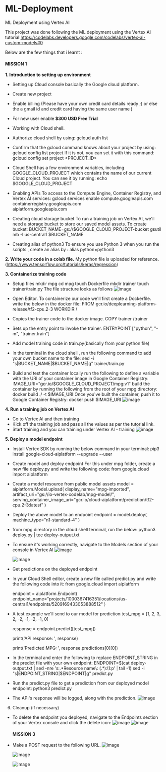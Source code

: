 # ML-Deployment
ML Deployment using Vertex AI


This project was done following the ML deployment using the Vertex AI tutorial https://codelabs.developers.google.com/codelabs/vertex-ai-custom-models#0

Below are the few things that i learnt :
#### MISSION 1

**1. Introduction to setting up environment**

- Setting up Cloud console basically the Google cloud platform. 
- Create new project
- Enable billing (Please have your own credit card details ready ;) or else the a gmail id and credit card having the same user name )
- For new user enable **$300 USD Free Trial** 

- Working with Cloud shell.
- Authorize cloud shell by using:
  gcloud auth list
- Confirm that the gcloud command knows about your project by using:
  gcloud config list project
  If it is not, you can set it with this command:
  gcloud config set project <PROJECT_ID>
- Cloud Shell has a few environment variables, including GOOGLE_CLOUD_PROJECT which contains the name of our current Cloud project. You can see it by running:
  echo $GOOGLE_CLOUD_PROJECT
- Enabling APIs
  To access to the Compute Engine, Container Registry, and Vertex AI services:
  gcloud services enable compute.googleapis.com         \
                       containerregistry.googleapis.com  \
                       aiplatform.googleapis.com
- Creating cloud storage bucket
  To run a training job on Vertex AI, we'll need a storage bucket to store our saved model assets. To create bucket:
  BUCKET_NAME=gs://$GOOGLE_CLOUD_PROJECT-bucket
  gsutil mb -l us-central1 $BUCKET_NAME
- Creating alias of python3 
  To ensure you use Python 3 when you run the scripts , create an alias by :
  alias python=python3
  
**2. Write your code in a colab file.** My python file is uploaded for reference. (https://www.tensorflow.org/tutorials/keras/regression)

**3. Containerize training code**
- Setup files
  mkdir mpg
  cd mpg
  touch Dockerfile
  mkdir trainer
  touch trainer/train.py
  The file structure looks as follows
  ![image](https://user-images.githubusercontent.com/56925128/125643851-574deed8-6b01-4fba-9f60-6cc70e833009.png)

- Open Editor. To containerize our code we'll first create a Dockerfile.
  write the below in the docker file:
  FROM gcr.io/deeplearning-platform-release/tf2-cpu.2-3
  WORKDIR /

- Copies the trainer code to the docker image.
  COPY trainer /trainer

- Sets up the entry point to invoke the trainer.
  ENTRYPOINT ["python", "-m", "trainer.train"]
  
- Add model training code in train.py(basically from your python file)
- In the terminal in the cloud shell , run the following command to add your own bucket name to the file:
  sed -i "s|BUCKET_NAME|$BUCKET_NAME|g" trainer/train.py
- Build and test the container locally
  run the following to define a variable with the URI of your container image in Google Container Registry:
  IMAGE_URI="gcr.io/$GOOGLE_CLOUD_PROJECT/mpg:v1"
  build the container by running the following from the root of your mpg directory:
  docker build ./ -t $IMAGE_URI
  Once you've built the container, push it to Google Container Registry:
  docker push $IMAGE_URI
  ![image](https://user-images.githubusercontent.com/56925128/125645064-3e79ad89-14df-47c4-b0f6-84bcde0fe5b6.png)
  
**4. Run a training job on Vertex AI**
- Go to Vertex AI and then training
- Kick off the training job and pass all the values as per the tutorial link.
- Start training and you can training under Vertex AI - training
  ![image](https://user-images.githubusercontent.com/56925128/125645663-bcd8cc9c-25d0-4328-ba23-a41adabb8a45.png)

**5. Deploy a model endpoint**
- Install Vertex SDK by running the below command in your terminal:
  pip3 install google-cloud-aiplatform --upgrade --user
- Create model and deploy endpoint
  For this under mpg folder, create a new file deploy.py and write the following code:
  from google.cloud import aiplatform

- Create a model resource from public model assets
  model = aiplatform.Model.upload(
      display_name="mpg-imported",
      artifact_uri="gs://io-vertex-codelab/mpg-model/",
      serving_container_image_uri="gcr.io/cloud-aiplatform/prediction/tf2-cpu.2-3:latest"
  )

- Deploy the above model to an endpoint
  endpoint = model.deploy(
      machine_type="n1-standard-4"
  )
  
- from mpg directory in the cloud shell terminal, run the below:
  python3 deploy.py | tee deploy-output.txt
  
- To ensure it's working correctly, navigate to the Models section of your console in Vertex AI
  ![image](https://user-images.githubusercontent.com/56925128/125646347-d6b9bb58-7a83-46d9-bf43-62688243585d.png)
  
  ![image](https://user-images.githubusercontent.com/56925128/125646457-79105b7a-cf6a-4d55-9ccf-e289cc5417fe.png)
  
- Get predictions on the deployed endpoint
- In your Cloud Shell editor, create a new file called predict.py and write the following code into it:
  from google.cloud import aiplatform

  endpoint = aiplatform.Endpoint(
      endpoint_name="projects/1000367416351/locations/us-central1/endpoints/5209169433053888512"
  )

- A test example we'll send to our model for prediction
  test_mpg = [1, 2, 3, 2, -2, -1, -2, -1, 0]

  response = endpoint.predict([test_mpg])

  print('API response: ', response)

  print('Predicted MPG: ', response.predictions[0][0])
  
- In the terminal and enter the following to replace ENDPOINT_STRING in the predict file with your own endpoint:
  ENDPOINT=$(cat deploy-output.txt | sed -nre 's:.*Resource name\: (.*):\1:p' | tail -1)
  sed -i "s|ENDPOINT_STRING|$ENDPOINT|g" predict.py
  
- Run the predict.py file to get a prediction from our deployed model endpoint:
  python3 predict.py
  
- The API's response will be logged, along with the prediction.
  ![image](https://user-images.githubusercontent.com/56925128/125647162-c25b4d70-9b03-4960-a687-c304506950de.png)
  
6. Cleanup (if necessary)
- To delete the endpoint you deployed, navigate to the Endpoints section of your Vertex console and click the delete icon:
  ![image](https://user-images.githubusercontent.com/56925128/125647628-111cb78a-e7bf-4069-ba2e-37c6b677b9f5.png)
  ![image](https://user-images.githubusercontent.com/56925128/125647722-6e58a0a9-8e2e-4c7e-8be5-b4844588a86f.png)
  
  
  
  #### MISSION 3
  
- Make a POST request to the following URL.
  ![image](https://user-images.githubusercontent.com/56925128/125674724-7b108a10-6c50-44d7-862c-cf4e90bda097.png)
  
  ![image](https://user-images.githubusercontent.com/56925128/125674907-9c1aef1d-3b3a-4a19-93f8-785dfbde9cc9.png)

  ![image](https://user-images.githubusercontent.com/56925128/125674962-c5a0d3a3-eb56-4133-9100-80301c6804e1.png)








